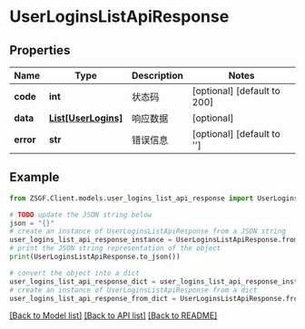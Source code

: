 # UserLoginsListApiResponse


## Properties

Name | Type | Description | Notes
------------ | ------------- | ------------- | -------------
**code** | **int** | 状态码 | [optional] [default to 200]
**data** | [**List[UserLogins]**](UserLogins.md) | 响应数据 | [optional] 
**error** | **str** | 错误信息 | [optional] [default to '']

## Example

```python
from ZSGF.Client.models.user_logins_list_api_response import UserLoginsListApiResponse

# TODO update the JSON string below
json = "{}"
# create an instance of UserLoginsListApiResponse from a JSON string
user_logins_list_api_response_instance = UserLoginsListApiResponse.from_json(json)
# print the JSON string representation of the object
print(UserLoginsListApiResponse.to_json())

# convert the object into a dict
user_logins_list_api_response_dict = user_logins_list_api_response_instance.to_dict()
# create an instance of UserLoginsListApiResponse from a dict
user_logins_list_api_response_from_dict = UserLoginsListApiResponse.from_dict(user_logins_list_api_response_dict)
```
[[Back to Model list]](../README.md#documentation-for-models) [[Back to API list]](../README.md#documentation-for-api-endpoints) [[Back to README]](../README.md)


